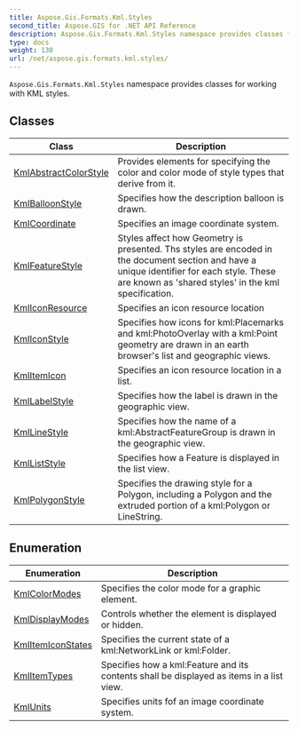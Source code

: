 ```yaml
---
title: Aspose.Gis.Formats.Kml.Styles
second_title: Aspose.GIS for .NET API Reference
description: Aspose.Gis.Formats.Kml.Styles namespace provides classes for working with KML styles.
type: docs
weight: 130
url: /net/aspose.gis.formats.kml.styles/
---
```

`Aspose.Gis.Formats.Kml.Styles` namespace provides classes for working with KML styles.

## Classes

| Class | Description |
| --- | --- |
| [KmlAbstractColorStyle](./kmlabstractcolorstyle/) | Provides elements for specifying the color and color mode of style types that derive from it. |
| [KmlBalloonStyle](./kmlballoonstyle/) | Specifies how the description balloon is drawn. |
| [KmlCoordinate](./kmlcoordinate/) | Specifies an image coordinate system. |
| [KmlFeatureStyle](./kmlfeaturestyle/) | Styles affect how Geometry is presented. Ths styles are encoded in the document section and have a unique identifier for each style. These are known as 'shared styles' in the kml specification. |
| [KmlIconResource](./kmliconresource/) | Specifies an icon resource location |
| [KmlIconStyle](./kmliconstyle/) | Specifies how icons for kml:Placemarks and kml:PhotoOverlay with a kml:Point geometry are drawn in an earth browser's list and geographic views. |
| [KmlItemIcon](./kmlitemicon/) | Specifies an icon resource location in a list. |
| [KmlLabelStyle](./kmllabelstyle/) | Specifies how the label is drawn in the geographic view. |
| [KmlLineStyle](./kmllinestyle/) | Specifies how the name of a kml:AbstractFeatureGroup is drawn in the geographic view. |
| [KmlListStyle](./kmlliststyle/) | Specifies how a Feature is displayed in the list view. |
| [KmlPolygonStyle](./kmlpolygonstyle/) | Specifies the drawing style for a Polygon, including a Polygon and the extruded portion of a kml:Polygon or LineString. |
## Enumeration

| Enumeration | Description |
| --- | --- |
| [KmlColorModes](./kmlcolormodes/) | Specifies the color mode for a graphic element. |
| [KmlDisplayModes](./kmldisplaymodes/) | Controls whether the element is displayed or hidden. |
| [KmlItemIconStates](./kmlitemiconstates/) | Specifies the current state of a kml:NetworkLink or kml:Folder. |
| [KmlItemTypes](./kmlitemtypes/) | Specifies how a kml:Feature and its contents shall be displayed as items in a list view. |
| [KmlUnits](./kmlunits/) | Specifies units fof an image coordinate system. |


